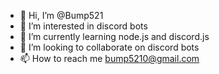 - 👋 Hi, I’m @Bump521
- 👀 I’m interested in discord bots
- 🌱 I’m currently learning node.js and discord.js
- 💞️ I’m looking to collaborate on discord bots
- 📫 How to reach me bump5210@gmail.com

<!---
Bump521/Bump521 is a ✨ special ✨ repository because its `README.md` (this file) appears on your GitHub profile.
You can click the Preview link to take a look at your changes.
--->
